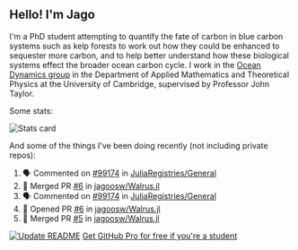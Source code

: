 ## Hello! I'm Jago

I'm a PhD student attempting to quantify the fate of carbon in blue carbon systems such as kelp forests to work out how they could be enhanced to sequester more carbon, and to help better understand how these biological systems effect the broader ocean carbon cycle. I work in the <a href="https://www.damtp.cam.ac.uk/user/jrt51/" class="emph">Ocean Dynamics group</a> in the Department of Applied Mathematics and Theoretical Physics at the University of Cambridge, supervised by Professor John Taylor.

Some stats:
<!--
![](https://raw.githubusercontent.com/jagoosw/jagoosw/main/profile-summary-card-output/nord_dark/0-profile-details.svg)
![](https://raw.githubusercontent.com/jagoosw/jagoosw/main/profile-summary-card-output/nord_dark/3-stats.svg)
![](https://raw.githubusercontent.com/jagoosw/jagoosw/main/profile-summary-card-output/nord_dark/4-productive-time.svg)
-->
![Stats card](https://github-readme-stats.vercel.app/api?username=jagoosw&count_private=true&show_icons=true&theme=transparent&hide_title=true&rank_icon=percentile&show=reviews)

And some of the things I've been doing recently (not including private repos):
<!--START_SECTION:activity-->
1. 🗣 Commented on [#99174](https://github.com/JuliaRegistries/General/pull/99174#issuecomment-1900795821) in [JuliaRegistries/General](https://github.com/JuliaRegistries/General)
2. 🎉 Merged PR [#6](https://github.com/jagoosw/Walrus.jl/pull/6) in [jagoosw/Walrus.jl](https://github.com/jagoosw/Walrus.jl)
3. 🗣 Commented on [#99174](https://github.com/JuliaRegistries/General/pull/99174#issuecomment-1900742363) in [JuliaRegistries/General](https://github.com/JuliaRegistries/General)
4. 💪 Opened PR [#6](https://github.com/jagoosw/Walrus.jl/pull/6) in [jagoosw/Walrus.jl](https://github.com/jagoosw/Walrus.jl)
5. 🎉 Merged PR [#5](https://github.com/jagoosw/Walrus.jl/pull/5) in [jagoosw/Walrus.jl](https://github.com/jagoosw/Walrus.jl)
<!--END_SECTION:activity-->


[![Update README](https://github.com/jagoosw/jagoosw/actions/workflows/update-readme.yml/badge.svg)](https://github.com/jagoosw/jagoosw/actions/workflows/update-readme.yml)
[Get GitHub Pro for free if you're a student](https://education.github.com/pack)

